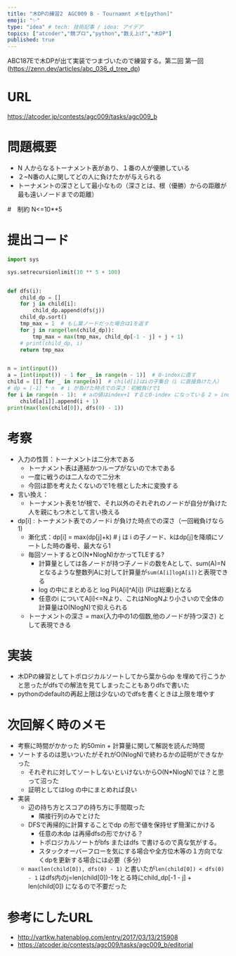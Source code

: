 ```yaml
---
title: "木DPの練習2　AGC009 B - Tournamnt メモ[python]"
emoji: "✨"
type: "idea" # tech: 技術記事 / idea: アイデア
topics: ["atcoder","競プロ","python","数え上げ","木DP"]
published: true
---
```


ABC187Eで木DPが出て実装でつまづいたので練習する。第二回
第一回(https://zenn.dev/articles/abc_036_d_tree_dp)

# URL
https://atcoder.jp/contests/agc009/tasks/agc009_b

# 問題概要
- N 人からなるトーナメント表があり、１番の人が優勝している
- ２~N番の人に関してどの人に負けたかが与えられる
- トーナメントの深さとして最小なもの（深さとは、根（優勝）からの距離が最も遠いノードまでの距離）

#　制約
N<=10**5

# 提出コード
```python
import sys

sys.setrecursionlimit(10 ** 5 + 100)


def dfs(i):
    child_dp = []
    for j in child[i]:
        child_dp.append(dfs(j))
    child_dp.sort()
    tmp_max = 1  # もし葉ノードだった場合は1を返す
    for j in range(len(child_dp)):
        tmp_max = max(tmp_max, child_dp[-1 - j] + j + 1)
    # print(child_dp, i)
    return tmp_max


n = int(input())
a = [int(input()) - 1 for _ in range(n - 1)]  # 0-indexに直す
child = [[] for _ in range(n)]  # child[i]はiの子集合（i に直接負けた人）
# dp = [-1] * n  # i が負けた時点での深さ：初戦負けで1
for i in range(n - 1):  # aの値はindex+1 すると0-index になっている 2 > index = 0
    child[a[i]].append(i + 1)
print(max(len(child[0]), dfs(0) - 1))

```

# 考察
- 入力の性質：トーナメントは二分木である
  - トーナメント表は連結かつループがないので木である
  - 一度に戦うのは二人なので二分木
  - 今回は節を考えたくないので1を根とした木に変換する
- 言い換え：
  - トーナメント表を1が根で、それ以外のそれぞれのノードが自分が負けた人を親にもつ木として言い換える
- dp[i] : トーナメント表でのノードi が負けた時点での深さ（一回戦負けなら1)
  - 漸化式：dp[i] = max(dp[j]+k) #  j は i の子ノード、kはdp[j]を降順にソートした時の番号、最大なら1
  - 毎回ソートするとO(N*NlogN)かかってTLEする?
    - 計算量としては各ノードが持つ子ノードの数をAとして、sum(A)=N となるような整数列Aに対して計算量が```sum(A[i]logA[i])```と表現できる
    - log の中にまとめると log Pi(A[i]^A[i]) (Piは総乗)となる
    - 任意のi についてA[i]<=Nより、これはNlogNより小さいので全体の計算量はO(NlogN)で抑えられる
  - トーナメントの深さ = max(入力中の1の個数,他のノードが持つ深さ) として表現できる

# 実装
- 木DPの練習としてトポロジカルソートしてから葉からdp を埋めて行こうかと思ったがdfsでの解法を見てしまったこともありdfsで書いた
 - pythonのdefaultの再起上限は少ないのでdfsを書くときは上限を増やす


# 次回解く時のメモ
- 考察に時間がかかった 約50min + 計算量に関して解説を読んだ時間
- ソートするのは思いついたがそれがO(NlogN)で終わるかの証明ができなかった
  - それぞれに対してソートしないといけないからO(N*NlogN)では？と思って沼った
  - 証明としてはlog の中にまとめれば良い
- 実装
  - 辺の持ち方とスコアの持ち方に手間取った
    - 隣接行列のみでとけた
  - DFSで再帰的に計算することでdp の形で値を保持せず簡潔にかける
    - 任意の木dp は再帰dfsの形でかける？
    - トポロジカルソートがbfs またはdfs で書けるので真な気がする。
    - スタックオーバーフローを気にする場合や全方位木等の１方向でなくdpを更新する場合には必要（多分）
  - ```max(len(child[0]), dfs(0) - 1)``` と書いたが```len(child[0]) < dfs(0) - 1``` はdfs内のj=len(child[0])-1をとる時にchild_dp[-1 - j] + len(child[0]) になるので不要だった
# 参考にしたURL
- http://vartkw.hatenablog.com/entry/2017/03/13/215908
- https://atcoder.jp/contests/agc009/tasks/agc009_b/editorial
